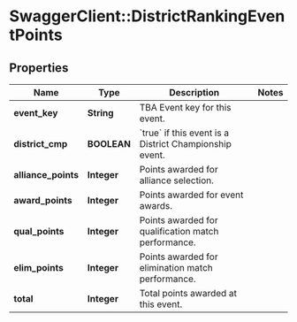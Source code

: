 # SwaggerClient::DistrictRankingEventPoints

## Properties
Name | Type | Description | Notes
------------ | ------------- | ------------- | -------------
**event_key** | **String** | TBA Event key for this event. | 
**district_cmp** | **BOOLEAN** | &#x60;true&#x60; if this event is a District Championship event. | 
**alliance_points** | **Integer** | Points awarded for alliance selection. | 
**award_points** | **Integer** | Points awarded for event awards. | 
**qual_points** | **Integer** | Points awarded for qualification match performance. | 
**elim_points** | **Integer** | Points awarded for elimination match performance. | 
**total** | **Integer** | Total points awarded at this event. | 


